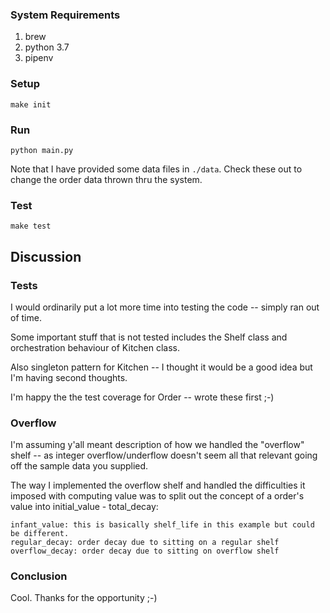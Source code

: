### System Requirements
1. brew
1. python 3.7
1. pipenv

### Setup

    make init

### Run

    python main.py
Note that I have provided some data files in `./data`. Check these out to change the order data thrown thru the system.

### Test

    make test


## Discussion

### Tests
I would ordinarily put a lot more time into testing the code -- simply ran out of time.

Some important stuff that is not tested includes the Shelf class and orchestration behaviour of Kitchen class.

Also singleton pattern for Kitchen -- I thought it would be a good idea but I'm having second thoughts.

I'm happy the the test coverage for Order -- wrote these first ;-)

### Overflow
I'm assuming y'all meant description of how we handled the "overflow" shelf -- as integer overflow/underflow doesn't seem all that relevant going off the sample data you supplied.

The way I implemented the overflow shelf and handled the difficulties it imposed with computing value was to split out the concept of a order's value into initial_value - total_decay:

    infant_value: this is basically shelf_life in this example but could be different.
    regular_decay: order decay due to sitting on a regular shelf
    overflow_decay: order decay due to sitting on overflow shelf

### Conclusion
Cool. Thanks for the opportunity ;-)
